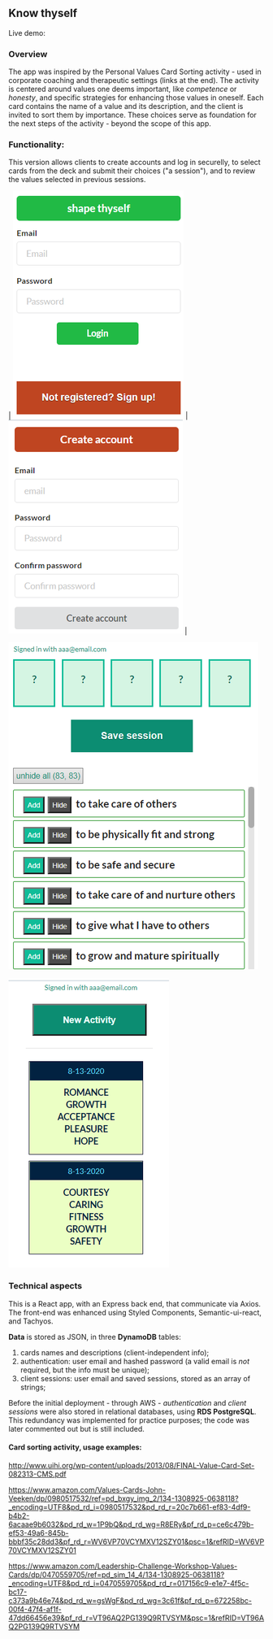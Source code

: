 ## Know thyself

Live demo: 

### Overview

The app was inspired by the Personal Values Card Sorting activity - used in corporate coaching and therapeutic settings (links at the end). The activity is centered around values one deems important, like *competence* or *honesty*, and specific strategies for enhancing those values in oneself. Each card contains the name of a value and its description, and the client is invited to sort them by importance. These choices serve as foundation for the next steps of the activity - beyond the scope of this app.

### Functionality:

This version allows clients to create accounts and log in securelly, to select cards from the deck and submit their choices ("a session"), and to review the values selected in previous sessions. 

| ![Landing Page](/front_end/public/screen01.png "Landing page") | ![Create account](/front_end/public/screen02.png "Create account") |

![Sorting activity page](/front_end/public/screen03.png "Sorting activity")

![Saved sessions](/front_end/public/screen04.png "Saved sessions")


### Technical aspects

This is a React app, with an Express back end, that communicate via Axios. 
The front-end was enhanced using Styled Components, Semantic-ui-react, and Tachyos.

**Data** is stored as JSON, in three **DynamoDB** tables:
1. cards names and descriptions (client-independent info);
2. authentication: user email and hashed password (a valid email is *not* required, but the info must be unique);
3. client sessions: user email and saved sessions, stored as an array of strings;


Before the initial deployment - through AWS - *authentication* and *client sessions* were also stored in relational databases, using **RDS PostgreSQL**. This redundancy was implemented for practice purposes; the code was later commented out but is still included. 


#### Card sorting activity, usage examples:

<http://www.uihi.org/wp-content/uploads/2013/08/FINAL-Value-Card-Set-082313-CMS.pdf>

<https://www.amazon.com/Values-Cards-John-Veeken/dp/0980517532/ref=pd_bxgy_img_2/134-1308925-0638118?_encoding=UTF8&pd_rd_i=0980517532&pd_rd_r=20c7b661-ef83-4df9-b4b2-6acaae9b6032&pd_rd_w=1P9bQ&pd_rd_wg=R8ERy&pf_rd_p=ce6c479b-ef53-49a6-845b-bbbf35c28dd3&pf_rd_r=WV6VP70VCYMXV12SZY01&psc=1&refRID=WV6VP70VCYMXV12SZY01>

<https://www.amazon.com/Leadership-Challenge-Workshop-Values-Cards/dp/0470559705/ref=pd_sim_14_4/134-1308925-0638118?_encoding=UTF8&pd_rd_i=0470559705&pd_rd_r=017156c9-e1e7-4f5c-bc17-c373a9b46e74&pd_rd_w=gsWgF&pd_rd_wg=3c61f&pf_rd_p=672258bc-00f4-47f4-af1f-47dd66456e39&pf_rd_r=VT96AQ2PG139Q9RTVSYM&psc=1&refRID=VT96AQ2PG139Q9RTVSYM>






